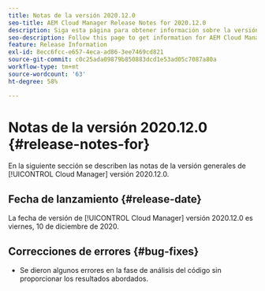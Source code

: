 ```yaml
---
title: Notas de la versión 2020.12.0
seo-title: AEM Cloud Manager Release Notes for 2020.12.0
description: Siga esta página para obtener información sobre la versión 2020.12.0 de Cloud Manager
seo-description: Follow this page to get information for AEM Cloud Manager Release 2020.12.0
feature: Release Information
exl-id: 8ecc6fcc-e657-4eca-ad86-3ee7469cd821
source-git-commit: c0c25ada09879b850883dcd1e53ad05c7087a80a
workflow-type: tm+mt
source-wordcount: '63'
ht-degree: 58%

---
```


# Notas de la versión 2020.12.0 {#release-notes-for}

En la siguiente sección se describen las notas de la versión generales de [!UICONTROL Cloud Manager] versión 2020.12.0.

## Fecha de lanzamiento {#release-date}

La fecha de versión de [!UICONTROL Cloud Manager] versión 2020.12.0 es viernes, 10 de diciembre de 2020.

## Correcciones de errores {#bug-fixes}

* Se dieron algunos errores en la fase de análisis del código sin proporcionar los resultados abordados.

